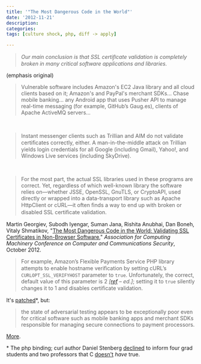 ```yaml
---
title: '"The Most Dangerous Code in the World"'
date: '2012-11-21'
description:
categories:
tags: [culture shock, php, diff -> apply]

---
```

>_Our main conclusion is that SSL certiﬁcate validation is completely broken in many critical software applications and libraries._

(emphasis original)

> Vulnerable software includes Amazon's EC2 Java library and all cloud clients 
> based on it; 
> Amazon's and PayPal's merchant SDKs... 
> Chase mobile banking... 
> any Android app that uses Pusher API to manage real-time messaging (for 
> example, GitHub’s Gaug.es), clients of Apache ActiveMQ servers...  

&nbsp;

> Instant messenger clients such as Trillian and AIM do not validate 
> certiﬁcates correctly, either. 
> A man-in-the-middle attack on Trillian yields login credentials for all 
> Google (including Gmail), Yahoo!, and Windows Live services (including 
> SkyDrive).

&nbsp;

>For the most part, the actual SSL libraries used in these programs are correct. Yet, regardless of which well-known library the software relies on—whether JSSE, OpenSSL, GnuTLS, or CryptoAPI, used directly or wrapped into a data-transport library such as Apache HttpClient or cURL—it often ﬁnds a way to end up with broken or disabled SSL certiﬁcate validation.

Martin Georgiev, Subodh Iyengar, Suman Jana, Rishita Anubhai, Dan Boneh, Vitaly Shmatikov, "[The Most Dangerous Code in the World: Validating SSL Certificates in Non-Browser Software](http://www.cs.utexas.edu/~shmat/shmat_ccs12.pdf)," _Association for Computing Machinery Conference on Computer and Communications Security_, October 2012.

>For example, Amazon’s Flexible Payments Service PHP library attempts to enable hostname veriﬁcation by setting cURL’s `CURLOPT_SSL_VERIFYHOST` parameter to `true`. Unfortunately, the correct, default value of this parameter is 2 _[[ref](http://php.net/manual/en/function.curl-setopt.php) &ndash; ed.]_; setting it to `true` silently changes it to 1 and disables certiﬁcate validation.

It's [patched](http://comments.gmane.org/gmane.comp.php.devel/76531)*, but: 

>the state of adversarial testing appears to be exceptionally poor even for critical software such as mobile banking apps and merchant SDKs responsible for managing secure connections to payment processors.

[More](http://daniel.haxx.se/blog/2012/10/04/ssl-verification-still-often-disabled/).

\* The php binding; curl author Daniel Stenberg [declined](http://daniel.haxx.se/blog/2012/10/25/libcurl-claimed-to-be-dangerous/) to inform four grad students and two professors that C [doesn't](https://github.com/bagder/curl/blob/7d4ed0b10e66f5a4bf8d215be50acfa81f02a3dd/lib/setup_once.h#L280) _have_ true.
